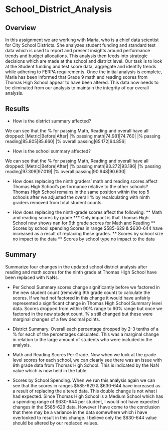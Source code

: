 # School_District_Analysis
## Overview

In this assignment we are working with Maria, who is a chief data scientist for City School Districts. She analyzes student funding and standard test data which is used to report and present insights around performance trends and budget allocations. This analysis then feeds into strategic decisions which are made at the school and district level. Our task is to look at the Student funding and test score data, aggregate and identify trends while adhering to FERPA requirements. Once the initial analysis is complete, Maria has been informed that Grade 9 math and reading scores from Thomas High School appear to have been altered. This data now needs to be eliminated from our analysis to maintain the integrity of our overall analysis. 

## Results

* How is the district summary affected?

We can see that the % for passing Math, Reading and overall have all dropped:
|Metric|Before|After|
|% passing math|74.981|74.760|
|% passing reading|85.805|85.660|
|% overall passing|65.172|64.856|

* How is the school summary affected?

We can see that the % for passing Math, Reading and overall have all dropped:
|Metric|Before|After|
|% passing math|93.272|93.186|
|% passing reading|97.309|97.019|
|% overall passing|90.948|90.630|

* How does replacing the ninth graders’ math and reading scores affect Thomas High School’s performance relative to the other schools?
Thomas High School remains in the same position within the top 5 schools after we adjusted the overall % by recalculating with ninth graders removed from total student counts. 

* How does replacing the ninth-grade scores affect the following:
** Math and reading scores by grade
*** Only impact is that Thomas High School now shows nan for 9th grade scores for Math and Reading
** Scores by school spending
Scores in range $585-629 & $630-644  have increased as a result of replacing these grades. 
** Scores by school size
no impact to the data
** Scores by school type
no impact to the data

## Summary

Summarize four changes in the updated school district analysis after reading and math scores for the ninth grade at Thomas High School have been replaced with NaNs.

* Per School Summary scores change significantly before we factored in the new student count (removing 9th grade count) to calculate the scores. If we had not factored in this change it would have unfairly represented a significant change in Thomas High School Summary level data. Scores dropped from within 90% range to 60% range but once we factored in the new student count, %'s still changed but these were marginal changes of a few decimal points. 

* District Summary. Overall each percentage dropped by 2-3 tenths of a % for each of the percentages calculated. This was a marginal change in relation to the large amount of students who were included in the analysis. 

* Math and Reading Scores Per Grade. Now when we look at the grade level scores for each school, we can clearly see there was an issue with 9th grade data from Thomas High School. This is indicated by the NaN value which is now held in the table.
* Scores by School Spending. When we run this analysis again we can see that the scores in ranges $585-629 & $630-644 have increased as a result of replacing the altered data. This double change is not what i had expected. Since Thomas High School is a Medium School which has a spending range of $630-644 per student, I would not have expected changes in the $585-629 data. However I have come to the conclusion that there may be a variance in the data somewhere which i have overlooked to result in this change. I believe only the $630-644 value should be altered by our replaced values. 
